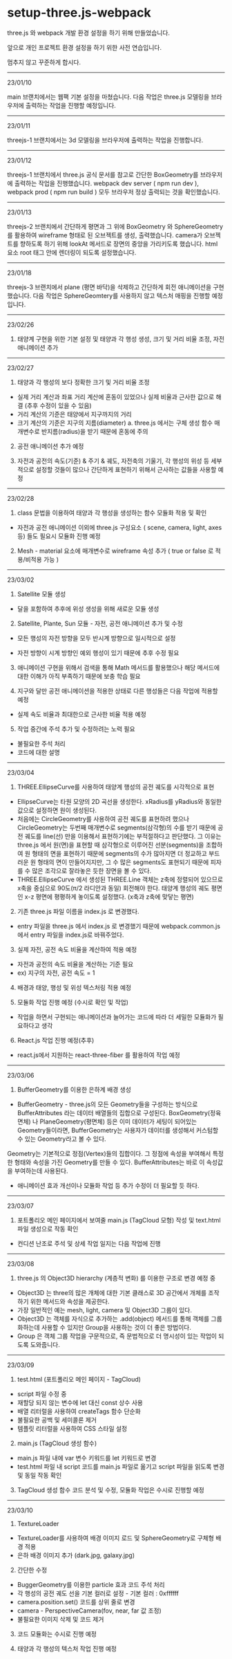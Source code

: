 # setup-three.js-webpack

three.js 와 webpack 개발 환경 설정을 하기 위해 만들었습니다.

앞으로 개인 프로젝트 환경 설정을 하기 위한 사전 연습입니다.

멈추지 않고 꾸준하게 합시다.

-------------------------------------------------------
23/01/10

main 브랜치에서는 웹팩 기본 설정을 마쳤습니다.
다음 작업은 three.js 모델링을 브라우저에 출력하는 작업을 진행할 예정입니다.

-------------------------------------------------------
23/01/11

threejs-1 브랜치에서는 3d 모델링을 브라우저에 출력하는 작업을 진행합니다.

-------------------------------------------------------
23/01/12

threejs-1 브랜치에서 three.js 공식 문서를 참고로 간단한 BoxGeometry를 브라우저에 출력하는 작업을 진행했습니다.
webpack dev server ( npm run dev ), webpack prod ( npm run build ) 모두 브라우저 정상 출력되는 것을 확인했습니다.

-------------------------------------------------------
23/01/13

threejs-2 브랜치에서 간단하게 평면과 그 위에 BoxGeometry 와 SphereGeometry를 활용하여 wireframe 형태로 된 오브젝트를 생성, 출력했습니다.
camera가 오브젝트를 향하도록 하기 위해 lookAt 메서드로 장면의 중앙을 가리키도록 했습니다.
html 요소 root 태그 안에 렌더링이 되도록 설정했습니다.

-------------------------------------------------------
23/01/18

threejs-3 브랜치에서 plane (평면 바닥)을 삭제하고 간단하게 회전 애니메이션을 구현했습니다.
다음 작업은 SphereGeomtery를 사용하지 않고 텍스처 매핑을 진행할 예정입니다.

-------------------------------------------------------
23/02/26

1. 태양계 구현을 위한 기본 설정 및 태양과 각 행성 생성, 크기 및 거리 비율 조정, 자전 애니메이션 추가

-------------------------------------------------------
23/02/27

1. 태양과 각 행성의 보다 정확한 크기 및 거리 비율 조정
- 실제 거리 계산과 좌표 거리 계산에 혼동이 있었으나 실제 비율과 근사한 값으로 해결 (추후 수정이 있을 수 있음)
- 거리 계산의 기준은 태양에서 지구까지의 거리
- 크기 계산의 기준은 지구의 지름(diameter)
  a. three.js 에서는 구체 생성 함수 매개변수로 반지름(radius)을 받기 때문에 혼동에 주의

2. 공전 애니메이션 추가 예정

3. 자전과 공전의 속도(기준) & 주기 & 궤도, 자전축의 기울기, 각 행성의 위성 등 세부적으로 설정할 것들이 많으나 간단하게 표현하기 위해서 근사하는 값들을 사용할 예정

-------------------------------------------------------
23/02/28

1. class 문법을 이용하여 태양과 각 행성을 생성하는 함수 모듈화 적용 및 확인
- 자전과 공전 애니메이션 이외에 three.js 구성요소 ( scene, camera, light, axes 등) 들도 필요시 모듈화 진행 예정

2. Mesh - material 요소에 매개변수로 wireframe 속성 추가 ( true or false 로 적용/비적용 가능 )

-------------------------------------------------------
23/03/02

1. Satellite 모듈 생성
- 달을 포함하여 추후에 위성 생성을 위해 새로운 모듈 생성

2. Satellite, Plante, Sun 모듈 - 자전, 공전 애니메이션 추가 및 수정
- 모든 행성의 자전 방향을 모두 반시계 방향으로 일시적으로 설정

- 자전 방향이 시계 방향인 예외 행성이 있기 때문에 추후 수정 필요

3. 애니메이션 구현을 위해서 검색을 통해 Math 메서드를 활용했으나 해당 메서드에 대한 이해가 아직 부족하기 때문에 보충 학습 필요

4. 지구와 달만 공전 애니메이션을 적용한 상태로 다른 행성들은 다음 작업에 적용할 예정

- 실제 속도 비율과 최대한으로 근사한 비율 적용 예정

5. 작업 중간에 주석 추가 및 수정하려는 노력 필요
- 불필요한 주석 처리
- 코드에 대한 설명

-------------------------------------------------------
23/03/04

1. THREE.EllipseCurve를 사용하여 태양계 행성의 공전 궤도를 시각적으로 표현
- EllipseCurve는 타원 모양의 2D 곡선을 생성한다. xRadius를 yRadius와 동일한 값으로 설정하면 원이 생성된다.
- 처음에는 CircleGeometry를 사용하여 공전 궤도를 표현하려 했으나 CircleGeometry는 두번째 매개변수로 segments(삼각형)의 수를 받기 때문에 공전 궤도를 line(선) 만을 이용해서 표현하기에는 부적절하다고 판단했다. 그 이유는 three.js 에서 원(면)을 표현할 때 삼각형으로 이루어진 선분(segments)을 조합하여 원 형태의 면을 표현하기 때문에 segments의 수가 많아지면 더 정교하고 부드러운 원 형태의 면이 만들어지지만, 그 수 많은 segments도 표현되기 때문에 피자를 수 많은 조각으로 잘라놓은 듯한 장면을 볼 수 있다.
- THREE.EllipseCurve 에서 생성된 THREE.Line 객체는 z축에 정렬되어 있으므로 x축을 중심으로 90도(π/2 라디안과 동일) 회전해야 한다. 태양계 행성의 궤도 평면인 x-z 평면에 평평하게 놓이도록 설정했다. (x축과 z축에 맞닿는 평면)

2. 기존 three.js 파일 이름을 index.js 로 변경했다.
- entry 파일을 three.js 에서 index.js 로 변경했기 때문에 webpack.common.js 에서 entry 파일을 index.js로 바꿔주었다.

3. 실제 자전, 공전 속도 비율을 계산하여 적용 예정
- 자전과 공전의 속도 비율을 계산하는 기준 필요
- ex) 지구의 자전, 공전 속도 = 1

4. 배경과 태양, 행성 및 위성 텍스처링 적용 예정

5. 모듈화 작업 진행 예정 (수시로 확인 및 작업)
- 작업을 하면서 구현되는 애니메이션과 늘어가는 코드에 따라 더 세밀한 모듈화가 필요하다고 생각

6. React.js 작업 진행 예정(추후)
- react.js에서 지원하는 react-three-fiber 를 활용하여 작업 예정

-------------------------------------------------------
23/03/06

1. BufferGeometry를 이용한 은하계 배경 생성 

- BufferGeometry - three.js의 모든 Geometry들을 구성하는 방식으로 BufferAttributes 라는 데이터 배열들의 집합으로 구성된다.
BoxGeometry(정육면체) 나 PlaneGeometry(평면체) 등은 이미 데이터가 세팅이 되어있는 Geometry들이라면,
BufferGeometry는 사용자가 데이터를 생성해서 커스텀할 수 있는 Geometry라고 볼 수 있다.

Geometry는 기본적으로 정점(Vertex)들의 집합이다. 그 정점에 속성을 부여해서 특정한 형태와 속성을 가진 Geometry를 만들 수 있다.
BufferAttributes는 바로 이 속성값을 부여하는데 사용된다.

- 애니메이션 효과 개선이나 모듈화 작업 등 추가 수정이 더 필요할 듯 하다.

-------------------------------------------------------
23/03/07

1. 포트폴리오 메인 페이지에서 보여줄 main.js (TagCloud 모형) 작성 및 text.html 파일 생성으로 작동 확인
- 컨디션 난조로 주석 및 상세 작업 일지는 다음 작업에 진행

-------------------------------------------------------
23/03/08

1. three.js 의 Object3D hierarchy (계층적 변화) 를 이용한 구조로 변경 예정 중
- Object3D 는 three의 많은 개체에 대한 기본 클래스로 3D 공간에서 개체를 조작하기 위한 메서드와 속성을 제공한다.
- 가장 일반적인 예는 mesh, light, camera 및 Object3D 그룹이 있다.
- Object3D 는 객체를 자식으로 추가하는 .add(object) 메서드를 통해 객체를 그룹화하는데 사용할 수 있지만 Group을 사용하는 것이 더 좋은 방법이다.
- Group 은 객체 그룹 작업을 구문적으로, 즉 문법적으로 더 명시성이 있는 작업이 되도록 도와줍니다.

-------------------------------------------------------
23/03/09

1. test.html (포트폴리오 메인 페이지 - TagCloud)

- script 파일 수정 중
- 재할당 되지 않는 변수에 let 대신 const 상수 사용
- 배열 리터럴을 사용하여 createTags 함수 단순화
- 불필요한 공백 및 세미콜론 제거
- 템플릿 리터럴을 사용하여 CSS 스타일 설정

2. main.js (TagCloud 생성 함수)

- main.js 파일 내에 var 변수 키워드를 let 키워드로 변경
- test.html 파일 내 script 코드를 main.js 파일로 옮기고 script 파일을 읽도록 변경 및 동일 작동 확인

3. TagCloud 생성 함수 코드 분석 및 수정, 모듈화 작업은 수시로 진행할 예정

-------------------------------------------------------
23/03/10

1. TextureLoader
- TextureLoader를 사용하여 배경 이미지 로드 및 SphereGeometry로 구체형 배경 적용
- 은하 배경 이미지 추가 (dark.jpg, galaxy.jpg)

2. 간단한 수정
- BuggerGeometry를 이용한 particle 효과 코드 주석 처리
- 각 행성의 공전 궤도 선을 기본 컬러로 설정 - 기본 컬러 : 0xffffff
- camera.position.set() 코드를 상위 줄로 변경
- camera - PerspectiveCamera(fov, near, far 값 조정)
- 불필요한 이미지 삭제 및 코드 제거

3. 코드 모듈화는 수시로 진행 예정

4. 태양과 각 행성의 텍스처 작업 진행 예정